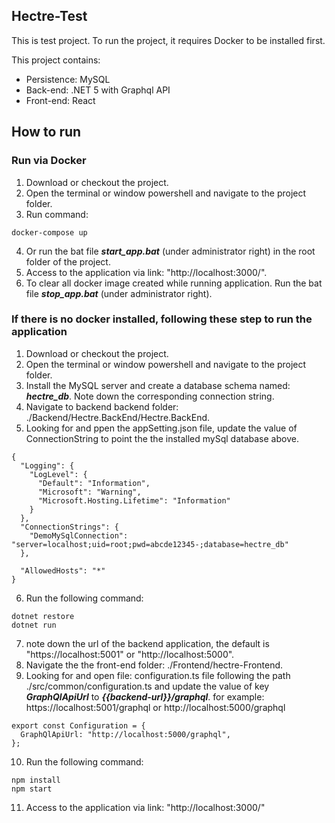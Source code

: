 ## Hectre-Test

This is test project. To run the project, it requires Docker to be installed first.

This project contains:

- Persistence: MySQL
- Back-end: .NET 5 with Graphql API
- Front-end: React

## How to run

### Run via Docker

1. Download or checkout the project.
2. Open the terminal or window powershell and navigate to the project folder.
3. Run command:

```
docker-compose up
```

4. Or run the bat file ***start_app.bat*** (under administrator right) in the root folder of the project.
5. Access to the application via link: "http://localhost:3000/".
6. To clear all docker image created while running application. Run the bat file ***stop_app.bat*** (under administrator right).

### If there is no docker installed, following these step to run the application

1. Download or checkout the project.
2. Open the terminal or window powershell and navigate to the project folder.
3. Install the MySQL server and create a database schema named: ***hectre_db***. Note down the corresponding connection string.
4. Navigate to backend backend folder: ./Backend/Hectre.BackEnd/Hectre.BackEnd.
5. Looking for and ppen the appSetting.json file, update the value of ConnectionString to point the the installed mySql database above.

```
{
  "Logging": {
    "LogLevel": {
      "Default": "Information",
      "Microsoft": "Warning",
      "Microsoft.Hosting.Lifetime": "Information"
    }
  },
  "ConnectionStrings": {
    "DemoMySqlConnection": "server=localhost;uid=root;pwd=abcde12345-;database=hectre_db"
  },

  "AllowedHosts": "*"
}
```

6. Run the following command:

```
dotnet restore
dotnet run
```

7. note down the url of the backend application, the default is "https://localhost:5001" or "http://localhost:5000".
8. Navigate the the front-end folder: ./Frontend/hectre-Frontend.
9. Looking for and open file: configuration.ts file following the path ./src/common/configuration.ts and update the value of key ***GraphQlApiUrl*** to ***{{backend-url}}/graphql***. for example: https://localhost:5001/graphql or http://localhost:5000/graphql

```
export const Configuration = {
  GraphQlApiUrl: "http://localhost:5000/graphql",
};
```

10. Run the following command:

```
npm install
npm start
```

11. Access to the application via link: "http://localhost:3000/"
